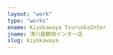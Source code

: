 ```yaml
---
layout: "work"
type: "works"
ename: Kiyokawaya TsuruokaInter
jname: 清川屋鶴岡インター店
slug: kiyokawaya
---
```

